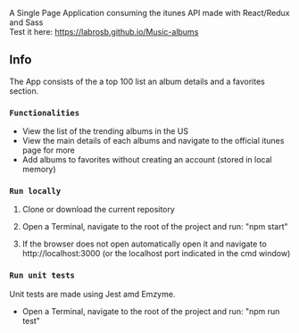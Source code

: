 A Single Page Application consuming the itunes API made with React/Redux and Sass <br/>
Test it here: https://labrosb.github.io/Music-albums

## Info

The App consists of the a top 100 list an album details and a favorites section.

### `Functionalities`

* View the list of the trending albums in the US
* View the main details of each albums and navigate to the official itunes page for more
* Add albums to favorites without creating an account (stored in local memory)

### `Run locally`

1. Clone or download the current repository

2. Open a Terminal, navigate to the root of the project and run: "npm start"

3. If the browser does not open automatically open it and navigate to http://localhost:3000 (or the localhost port indicated in the cmd window)

### `Run unit tests`

Unit tests are made using Jest amd Emzyme.

* Open a Terminal, navigate to the root of the project and run: "npm run test"
